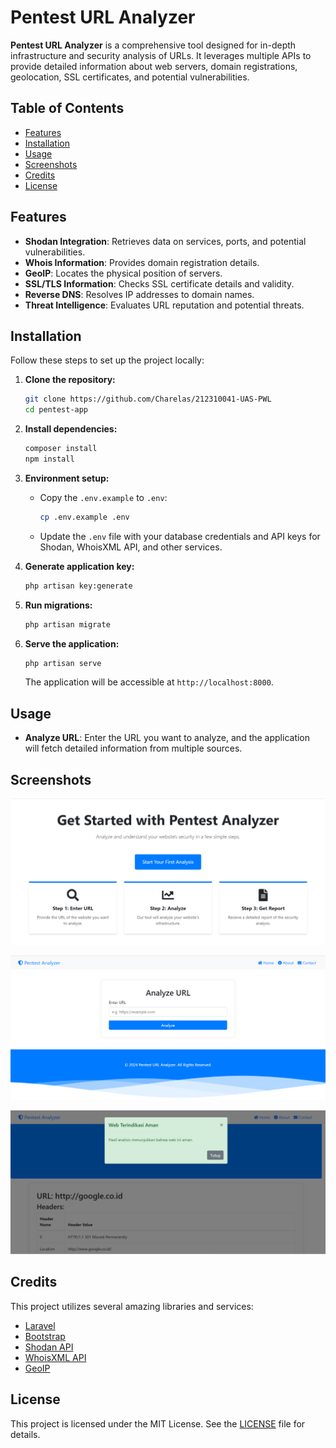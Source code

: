 # Pentest URL Analyzer

**Pentest URL Analyzer** is a comprehensive tool designed for in-depth infrastructure and security analysis of URLs. It leverages multiple APIs to provide detailed information about web servers, domain registrations, geolocation, SSL certificates, and potential vulnerabilities.

## Table of Contents

- [Features](#features)
- [Installation](#installation)
- [Usage](#usage)
- [Screenshots](#screenshots)
- [Credits](#credits)
- [License](#license)

## Features

- **Shodan Integration**: Retrieves data on services, ports, and potential vulnerabilities.
- **Whois Information**: Provides domain registration details.
- **GeoIP**: Locates the physical position of servers.
- **SSL/TLS Information**: Checks SSL certificate details and validity.
- **Reverse DNS**: Resolves IP addresses to domain names.
- **Threat Intelligence**: Evaluates URL reputation and potential threats.

## Installation

Follow these steps to set up the project locally:

1. **Clone the repository:**

    ```sh
    git clone https://github.com/Charelas/212310041-UAS-PWL
    cd pentest-app
    ```

2. **Install dependencies:**

    ```sh
    composer install
    npm install
    ```

3. **Environment setup:**

    - Copy the `.env.example` to `.env`:

        ```sh
        cp .env.example .env
        ```

    - Update the `.env` file with your database credentials and API keys for Shodan, WhoisXML API, and other services.

4. **Generate application key:**

    ```sh
    php artisan key:generate
    ```

5. **Run migrations:**

    ```sh
    php artisan migrate
    ```

6. **Serve the application:**

    ```sh
    php artisan serve
    ```

    The application will be accessible at `http://localhost:8000`.

## Usage

- **Analyze URL**: Enter the URL you want to analyze, and the application will fetch detailed information from multiple sources.

## Screenshots

![Introduction](ss/Intro.png)

![Home for Analyst](ss/Home.png)

![Result from Analyst](ss/result.png)

## Credits

This project utilizes several amazing libraries and services:

- [Laravel](https://laravel.com/)
- [Bootstrap](https://getbootstrap.com/)
- [Shodan API](https://www.shodan.io/)
- [WhoisXML API](https://www.whoisxmlapi.com/)
- [GeoIP](https://www.maxmind.com/en/geoip2-services-and-databases)

## License

This project is licensed under the MIT License. See the [LICENSE](LICENSE) file for details.
